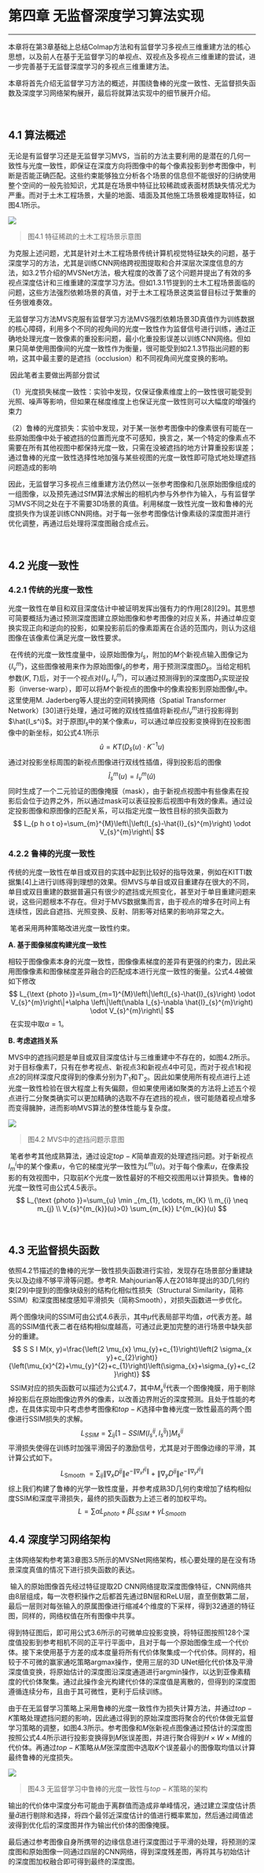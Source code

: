 # 第四章 无监督深度学习算法实现


------

​	本章将在第3章基础上总结Colmap方法和有监督学习多视点三维重建方法的核心思想，以及前人在基于无监督学习的单视点、双视点及多视点三维重建的尝试，进一步完善基于无监督深度学习的多视点三维重建方法。

​	本章将首先介绍无监督学习方法的概述，并围绕鲁棒的光度一致性、无监督损失函数及深度学习网络架构展开，最后将就算法实现中的细节展开介绍。

<br/>

## 4.1 算法概述

​	无论是有监督学习还是无监督学习MVS，当前的方法主要利用的是潜在的几何一致性与光度一致性，即保证在深度方向将图像中的每个像素投影到参考图像中，判断是否能正确匹配。这些约束能够独立分析各个场景的信息但不能很好的归纳使用整个空间的一般先验知识，尤其是在场景中特征比较稀疏或表面材质缺失情况尤为严重。而对于土木工程场景，大量的地面、墙面及其他施工场景极难提取特征，如图4.1所示。

![](images/4.1.png)

> 图4.1 特征稀疏的土木工程场景示意图
>

​	为克服上述问题，尤其是针对土木工程场景传统计算机视觉特征缺失的问题，基于深度学习的方法，尤其是训练CNN网络跨视图提取和合并深层次深度信息的方法，如3.2节介绍的MVSNet方法，极大程度的改善了这个问题并提出了有效的多视点深度估计和三维重建的深度学习方法。但如1.3.1节提到的土木工程场景面临的问题，这些方法强烈依赖场景的真值，对于土木工程场景这类监督目标过于繁重的任务很难奏效。

​	无监督学习方法MVS克服有监督学习方法MVS强烈依赖场景3D真值作为训练数据的核心障碍，利用多个不同的视角间的光度一致性作为监督信号进行训练，通过正确地处理光度一致像素的重投影问题，最小化重投影误差以训练CNN网络。但如果只简单使用图像间的光度一致性作为衡量，很可能受到如2.1.3节指出问题的影响，这其中最主要的是遮挡（occlusion）和不同视角间光度变换的影响。

​	因此笔者主要做出两部分尝试

（1）光度损失梯度一致性：实验中发现，仅保证像素维度上的一致性很可能受到光照、噪声等影响，但如果在梯度维度上也保证光度一致性则可以大幅度的增强约束力

（2）鲁棒的光度损失：实验中发现，对于某一张参考图像中的像素很有可能在一些原始图像中处于被遮挡的位置而光度不可感知，换言之，某一个特定的像素点不需要在所有其他视图中都保持光度一致，只需在没被遮挡的地方计算重投影误差；通过鲁棒的光度一致性选择性地加强与某些视图的光度一致性即可隐式地处理遮挡问题造成的影响

​	因此，无监督学习多视点三维重建方法仍然以一张参考图像和几张原始图像组成的一组图像，以及预先通过SfM算法求解出的相机内参与外参作为输入，与有监督学习MVS不同之处在于不需要3D场景的真值。利用梯度一致性光度一致和鲁棒的光度损失作为误差训练CNN网络。对于每一张参考图像估计像素级的深度图并进行优化调整，再通过后处理将深度图融合成点云。

<br/>

## 4.2 光度一致性

### 4.2.1 传统的光度一致性

​	光度一致性在单目和双目深度估计中被证明发挥出强有力的作用\[28][29]。其思想可简要概括为通过预测深度图建立原始图像和参考图像的对应关系，并通过单应变换实现正向和逆向的投影，如果投影前后的像素距离在合适的范围内，则认为这组图像在该像素位满足光度一致性要求。

​	在传统的光度一致性度量中，设原始图像为$I_s$，附加的$M$个新视点输入图像记为$\{I_v^m\}$，这些图像被用来作为原始图像$I_s$的参考，用于预测深度图$D_s$。当给定相机参数$(K,T)$后，对于一个视点对$(I_s, I_v^m)$，可以通过预测得到的深度图$D_s$实现逆投影（inverse-warp），即可以将$M$个新视点的图像中的像素投影到原始图像$I_s$中。这里使用M. Jaderberg等人提出的空间转换网络（Spatial Transformer Network）[30]进行处理，通过可微的双线性插值将新视点$I_v^m$进行投影得到$\hat{I_s^i}$。对于原图$I_s$中的某个像素$u$，可以通过单应投影变换得到在投影图像中的新坐标，如公式4.1所示
$$
\hat{u} = K T (D_s(u) \cdot K^{-1} u)
$$
​	通过对投影坐标周围的新视点图像进行双线性插值，得到投影后的图像
$$
\hat I_s^m(u) = I_v^m(\hat u)
$$
​	同时生成了一个二元验证的图像掩膜（mask），由于新视点视图中有些像素在投影后会位于边界之外，所以通过mask可以表征投影后视图中有效的像素。通过设定投影图像和原图像的匹配关系，可以指定光度一致性目标的损失函数为
$$
L_{p h o t o}=\sum_{m}^{M}\left\|\left(I_{s}-\hat{I}_{s}^{m}\right) \odot V_{s}^{m}\right\|
$$

### 4.2.2 鲁棒的光度一致性

​	传统的光度一致性在单目或双目的实践中起到比较好的指导效果，例如在KITTI数据集[4]上进行训练得到理想的效果。但MVS与单目或双目重建存在很大的不同，单目或双目重建的数据普遍只有很少的遮挡或光照变化，甚至对于单目重建问题来说，这些问题根本不存在。但对于MVS数据集而言，由于视点的增多在时间上有连续性，因此自遮挡、光照变换、反射、阴影等对结果的影响非常之大。

​	笔者采用两种策略改进光度一致性约束。

**A. 基于图像梯度构建光度一致性**

​	相较于图像像素本身的光度一致性，图像像素梯度的差异有更强的约束力，因此采用图像像素和图像梯度差异融合的匹配成本进行光度一致性的衡量。公式4.4被做如下修改
$$
L_{\text {photo }}=\sum_{m=1}^{M}\left\|\left(I_{s}-\hat{I}_{s}\right) \odot V_{s}^{m}\right\|+\alpha \left\|\left(\nabla I_{s}-\nabla \hat{I}_{s}^{m}\right) \odot V_{s}^{m}\right\|
$$
​	在实现中取$\alpha = 1$。

**B. 考虑遮挡关系**

​	MVS中的遮挡问题是单目或双目深度估计与三维重建中不存在的，如图4.2所示。对于目标像素$T$，只有在参考视点、新视点3和新视点4中可见，而对于视点1和视点2的同样深度尺度得到的像素分别为$T'_1$和$T'_2$。因此如果使用所有视点进行上述光度一致性检验在很大程度上有失偏颇，但如果使用诸如聚类的方法将上述五个视点进行二分聚类确实可以更加精确的选取不存在遮挡的视点，很可能随着视点增多而变得臃肿，进而影响MVS算法的整体性能与复杂度。

![](images/4.2.png)

> 图4.2 MVS中的遮挡问题示意图
>

​	笔者参考其他成熟算法，通过设定$top-K$简单直观的处理遮挡问题。对于新视点$I_m^i$中的某个像素$u$，令它的梯度光学一致性为$L^m(u)$。对于每个像素$u$，在像素投影的有效视图中，只取前$K$个光度一致性最好的不相交视图用以计算损失。鲁棒的光度一致性可由公式4.5表示。
$$
L_{\text {photo }}=\sum_{u} \min _{m_{1}, \cdots, m_{K} \\ m_{i} \neq m_{j} \\ V_{s}^{m_{k}}(u)>0} \sum_{m_{k}} L^{m_{k}}(u)
$$

<br/>

## 4.3 无监督损失函数

​	依照4.2节描述的鲁棒的光学一致性损失函数进行实验，发现存在场景部分重建缺失以及边缘不够平滑等问题。参考R. Mahjourian等人在2018年提出的3D几何约束[29]中提到的图像块级别的结构化相似性损失（Structural Similarity，简称SSIM）和深度图梯度感知平滑损失（简称Smooth），对损失函数进一步优化。

​	两个图像块间的SSIM可由公式4.6表示，其中$\mu$代表局部平均值，$\sigma$代表方差。越高的SSIM值代表二者在结构相似度越高，可通过此更加完整的进行场景中缺失部分的重建。
$$
S S I M(x, y)=\frac{\left(2 \mu_{x} \mu_{y}+c_{1}\right)\left(2 \sigma_{x y}+c_{2}\right)}{\left(\mu_{x}^{2}+\mu_{y}^{2}+c_{1}\right)\left(\sigma_{x}+\sigma_{y}+c_{2}\right)}
$$
​	SSIM对应的损失函数可以描述为公式4.7，其中$M_s^{ij}$代表一个图像掩膜，用于剔除掉投影后在原始图像边界外的像素，以改善边界附近的深度预测。且处于性能的考虑，在具体实现中只考虑参考图像和$top-K$选择中鲁棒光度一致性最高的两个图像进行SSIM损失的求解。
$$
L_{S S I M}=\sum_{i j}\left[1-S S I M\left(I_{s}^{i j}, I_{s}^{\hat{i} j}\right)\right] M_{s}^{i j}
$$
​	平滑损失使得在训练时加强平滑因子的激励信号，尤其是对于图像边缘的平滑，其计算公式如下。
$$
L_{\text {Smooth }}=\sum_{i j}\left\|\nabla_{x} D^{i j}\right\| e^{-\left\|\nabla_{x} I^{i j}\right\|}+\left\|\nabla_{y} D^{i j}\right\| e^{-\left\|\nabla_{y} I^{i j}\right\|}
$$
​	综上我们构建了鲁棒的光学一致性度量，并参考成熟3D几何约束增加了结构相似度SSIM和深度平滑损失，最终的损失函数为上述三者的加权平均。
$$
L = \sum \alpha L_{photo} + \beta L_{SSIM} + \gamma L_{Smooth}
$$



## 4.4 深度学习网络架构

​	主体网络架构参考第3章图3.5所示的MVSNet网络架构，核心要处理的是在没有场景深度真值的情况下进行损失函数的表达。

​	输入的原始图像首先经过特征提取2D CNN网络提取深度图像特征，CNN网络共由8层组成，每一次卷积操作之后都首先通过BN层和ReLU层，直至倒数第二层，最后一层则对每张输入的原属图像进行缩减4个维度的下采样，得到32通道的特征图，同样的，网络权值在所有图像中共享。

​	得到特征图后，即可用公式3.6所示的可微单应投影变换，将特征图按照128个深度值投影到参考相机不同的正平行平面中，且对于每一个原始图像生成一个代价体。接下来使用基于方差的成本度量将所有代价体聚集成一个代价体。同样的，相较于不可微的赢家通吃策略argmax操作，使用三层的3D UNet细化代价体及平滑深度值变换，将原始估计的深度图沿深度通道进行argmin操作，以达到亚像素精度的代价体聚集。通过此操作金光构建代价体的深度值是离散的，但得到的深度图遵循连续分布，且由于其可微性，更利于后续训练。

​	由于在无监督学习策略上采用鲁棒的光度一致性作为损失计算方法，并通过$top-K$策略处理遮挡问题的影响，因此通过得到的原始深度图将聚合的代价体做无监督学习策略的调整，如图4.3所示。参考图像和$M$张新视点图像通过预估计的深度图按照公式4.4所示进行投影变换得到$M$张误差图，并进行聚合得到$H \times W \times M$维的代价体。再通过$top-K$策略从$M$张深度图中选取$K$个误差最小的图像取均值以计算最终鲁棒的光度损失。

![](images/4.3.png)

> 图4.3 无监督学习中鲁棒的光度一致性与$top-K$策略的架构
>

​	输出的代价体中深度分布可能由于离群值而造成非单峰情况，通过建立深度估计质量$\hat d$进行剔除和选择，将四个最邻近深度估计的值进行概率累加，然后通过阈值滤波得到优化后的深度图并作为输出代价体的图像掩膜。

​	最后通过参考图像自身所携带的边缘信息进行深度图过于平滑的处理，将预测的深度图和原始图像一同通过四层的CNN网络，得到深度残差图，再将其与初始估计的深度图加权融合即可得到最终的深度图。

